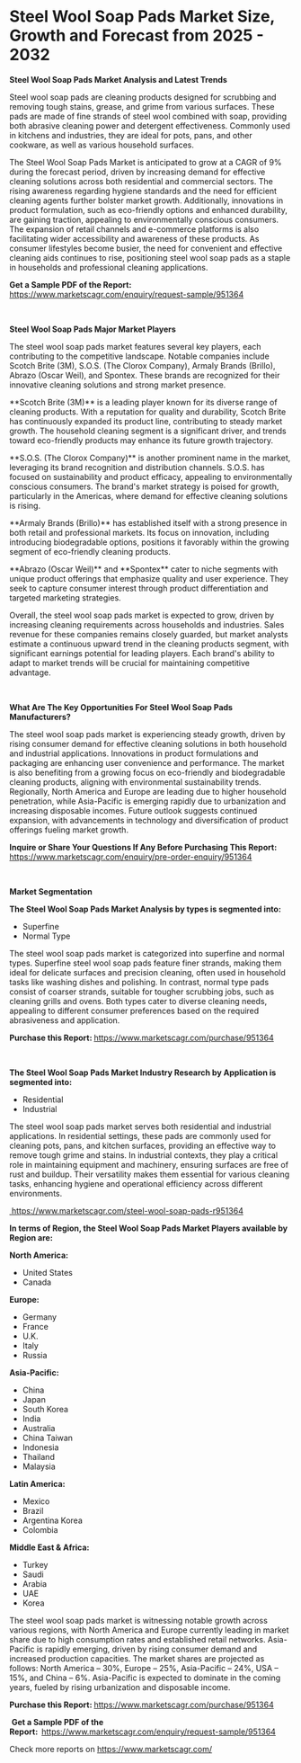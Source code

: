 <p><h1>Steel Wool Soap Pads Market Size, Growth and Forecast from 2025 - 2032</h1></p><p><strong>Steel Wool Soap Pads Market Analysis and Latest Trends</strong></p>
<p><p>Steel wool soap pads are cleaning products designed for scrubbing and removing tough stains, grease, and grime from various surfaces. These pads are made of fine strands of steel wool combined with soap, providing both abrasive cleaning power and detergent effectiveness. Commonly used in kitchens and industries, they are ideal for pots, pans, and other cookware, as well as various household surfaces.</p><p>The Steel Wool Soap Pads Market is anticipated to grow at a CAGR of 9% during the forecast period, driven by increasing demand for effective cleaning solutions across both residential and commercial sectors. The rising awareness regarding hygiene standards and the need for efficient cleaning agents further bolster market growth. Additionally, innovations in product formulation, such as eco-friendly options and enhanced durability, are gaining traction, appealing to environmentally conscious consumers. The expansion of retail channels and e-commerce platforms is also facilitating wider accessibility and awareness of these products. As consumer lifestyles become busier, the need for convenient and effective cleaning aids continues to rise, positioning steel wool soap pads as a staple in households and professional cleaning applications.</p></p>
<p><strong>Get a Sample PDF of the Report:&nbsp;</strong> <a href="https://www.marketscagr.com/enquiry/request-sample/951364?utm_campaign=2319&utm_medium=2&utm_source=Github&utm_content=ia&utm_term=08022025&utm_id=steel-wool-soap-pads">https://www.marketscagr.com/enquiry/request-sample/951364</a></p>
<p>&nbsp;</p>
<p><strong>Steel Wool Soap Pads Major Market Players</strong></p>
<p><p>The steel wool soap pads market features several key players, each contributing to the competitive landscape. Notable companies include Scotch Brite (3M), S.O.S. (The Clorox Company), Armaly Brands (Brillo), Abrazo (Oscar Weil), and Spontex. These brands are recognized for their innovative cleaning solutions and strong market presence.</p><p>**Scotch Brite (3M)** is a leading player known for its diverse range of cleaning products. With a reputation for quality and durability, Scotch Brite has continuously expanded its product line, contributing to steady market growth. The household cleaning segment is a significant driver, and trends toward eco-friendly products may enhance its future growth trajectory.</p><p>**S.O.S. (The Clorox Company)** is another prominent name in the market, leveraging its brand recognition and distribution channels. S.O.S. has focused on sustainability and product efficacy, appealing to environmentally conscious consumers. The brand's market strategy is poised for growth, particularly in the Americas, where demand for effective cleaning solutions is rising.</p><p>**Armaly Brands (Brillo)** has established itself with a strong presence in both retail and professional markets. Its focus on innovation, including introducing biodegradable options, positions it favorably within the growing segment of eco-friendly cleaning products.</p><p>**Abrazo (Oscar Weil)** and **Spontex** cater to niche segments with unique product offerings that emphasize quality and user experience. They seek to capture consumer interest through product differentiation and targeted marketing strategies.</p><p>Overall, the steel wool soap pads market is expected to grow, driven by increasing cleaning requirements across households and industries. Sales revenue for these companies remains closely guarded, but market analysts estimate a continuous upward trend in the cleaning products segment, with significant earnings potential for leading players. Each brand's ability to adapt to market trends will be crucial for maintaining competitive advantage.</p></p>
<p>&nbsp;</p>
<p><strong>What Are The Key Opportunities For Steel Wool Soap Pads Manufacturers?</strong></p>
<p><p>The steel wool soap pads market is experiencing steady growth, driven by rising consumer demand for effective cleaning solutions in both household and industrial applications. Innovations in product formulations and packaging are enhancing user convenience and performance. The market is also benefiting from a growing focus on eco-friendly and biodegradable cleaning products, aligning with environmental sustainability trends. Regionally, North America and Europe are leading due to higher household penetration, while Asia-Pacific is emerging rapidly due to urbanization and increasing disposable incomes. Future outlook suggests continued expansion, with advancements in technology and diversification of product offerings fueling market growth.</p></p>
<p><strong>Inquire or Share Your Questions If Any Before Purchasing This Report:</strong> <a href="https://www.marketscagr.com/enquiry/pre-order-enquiry/951364?utm_campaign=2319&utm_medium=2&utm_source=Github&utm_content=ia&utm_term=08022025&utm_id=steel-wool-soap-pads">https://www.marketscagr.com/enquiry/pre-order-enquiry/951364</a></p>
<p>&nbsp;</p>
<p><strong>Market Segmentation</strong></p>
<p><strong>The Steel Wool Soap Pads Market Analysis by types is segmented into:</strong></p>
<p><ul><li>Superfine</li><li>Normal Type</li></ul></p>
<p><p>The steel wool soap pads market is categorized into superfine and normal types. Superfine steel wool soap pads feature finer strands, making them ideal for delicate surfaces and precision cleaning, often used in household tasks like washing dishes and polishing. In contrast, normal type pads consist of coarser strands, suitable for tougher scrubbing jobs, such as cleaning grills and ovens. Both types cater to diverse cleaning needs, appealing to different consumer preferences based on the required abrasiveness and application.</p></p>
<p><strong>Purchase this Report:&nbsp;</strong><a href="https://www.marketscagr.com/purchase/951364?utm_campaign=2319&utm_medium=2&utm_source=Github&utm_content=ia&utm_term=08022025&utm_id=steel-wool-soap-pads">https://www.marketscagr.com/purchase/951364</a></p>
<p>&nbsp;</p>
<p><strong>The Steel Wool Soap Pads Market Industry Research by Application is segmented into:</strong></p>
<p><ul><li>Residential</li><li>Industrial</li></ul></p>
<p><p>The steel wool soap pads market serves both residential and industrial applications. In residential settings, these pads are commonly used for cleaning pots, pans, and kitchen surfaces, providing an effective way to remove tough grime and stains. In industrial contexts, they play a critical role in maintaining equipment and machinery, ensuring surfaces are free of rust and buildup. Their versatility makes them essential for various cleaning tasks, enhancing hygiene and operational efficiency across different environments.</p></p>
<p><a href="https://www.marketscagr.com/steel-wool-soap-pads-r951364?utm_campaign=2319&utm_medium=2&utm_source=Github&utm_content=ia&utm_term=08022025&utm_id=steel-wool-soap-pads">&nbsp;https://www.marketscagr.com/steel-wool-soap-pads-r951364</a></p>
<p><strong>In terms of Region, the Steel Wool Soap Pads Market Players available by Region are:</strong></p>
<p>
    <p> <strong> North America: </strong>
        <ul>
            <li>United States</li>
            <li>Canada</li>
        </ul>
        </p> 
    <p> <strong> Europe: </strong>
        <ul>
            <li>Germany</li>
            <li>France</li>
            <li>U.K.</li>
            <li>Italy</li>
            <li>Russia</li>
        </ul>
        </p> 
    <p> <strong> Asia-Pacific: </strong>
        <ul>
            <li>China</li>
            <li>Japan</li>
            <li>South Korea</li>
            <li>India</li>
            <li>Australia</li>
            <li>China Taiwan</li>
            <li>Indonesia</li>
            <li>Thailand</li>
            <li>Malaysia</li>
        </ul>
        </p> 
    <p> <strong> Latin America: </strong>
        <ul>
            <li>Mexico</li>
            <li>Brazil</li>
            <li>Argentina Korea</li>
            <li>Colombia</li>
        </ul>
        </p> 
    <p> <strong> Middle East & Africa: </strong>
        <ul>
            <li>Turkey</li>
            <li>Saudi</li>
            <li>Arabia</li>
            <li>UAE</li>
            <li>Korea</li>
        </ul>
    </p>
    </p>
<p><p>The steel wool soap pads market is witnessing notable growth across various regions, with North America and Europe currently leading in market share due to high consumption rates and established retail networks. Asia-Pacific is rapidly emerging, driven by rising consumer demand and increased production capacities. The market shares are projected as follows: North America – 30%, Europe – 25%, Asia-Pacific – 24%, USA – 15%, and China – 6%. Asia-Pacific is expected to dominate in the coming years, fueled by rising urbanization and disposable income.</p></p>
<p><strong>Purchase this Report: </strong><a href="https://www.marketscagr.com/purchase/951364?utm_campaign=2319&utm_medium=2&utm_source=Github&utm_content=ia&utm_term=08022025&utm_id=steel-wool-soap-pads">https://www.marketscagr.com/purchase/951364</a></p>
<p>&nbsp;<strong>Get a Sample PDF of the Report:&nbsp;&nbsp;</strong><a href="https://www.marketscagr.com/enquiry/request-sample/951364?utm_campaign=2319&utm_medium=2&utm_source=Github&utm_content=ia&utm_term=08022025&utm_id=steel-wool-soap-pads">https://www.marketscagr.com/enquiry/request-sample/951364</a></p>
<p><strong></strong></p>
<p>Check more reports on <a href="https://www.marketscagr.com/?utm_campaign=2319&utm_medium=2&utm_source=Github&utm_content=ia&utm_term=08022025&utm_id=steel-wool-soap-pads">https://www.marketscagr.com/</a></p>